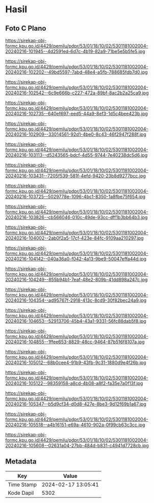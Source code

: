 # Hasil

## Foto C Plano

https://sirekap-obj-formc.kpu.go.id/4429/pemilu/pdpr/53/01/18/10/02/5301181002004-20240216-101945--4d2591ed-6d7c-4b19-82a9-71be5e5b5fe5.jpg

https://sirekap-obj-formc.kpu.go.id/4429/pemilu/pdpr/53/01/18/10/02/5301181002004-20240216-102202--49bd5597-7abd-48e4-a5fb-788685fdb7d0.jpg

https://sirekap-obj-formc.kpu.go.id/4429/pemilu/pdpr/53/01/18/10/02/5301181002004-20240216-102542--6c9e666b-c227-472a-89bf-8ac2b2a25ca9.jpg

https://sirekap-obj-formc.kpu.go.id/4429/pemilu/pdpr/53/01/18/10/02/5301181002004-20240216-102735--640ef697-eed5-44a9-8ef3-1d5c4bee423b.jpg

https://sirekap-obj-formc.kpu.go.id/4429/pemilu/pdpr/53/01/18/10/02/5301181002004-20240216-102909--33014561-92d1-4be0-8c43-46f2947f288f.jpg

https://sirekap-obj-formc.kpu.go.id/4429/pemilu/pdpr/53/01/18/10/02/5301181002004-20240216-103113--d5243565-bdcf-4d55-9744-7e40238dc5d6.jpg

https://sirekap-obj-formc.kpu.go.id/4429/pemilu/pdpr/53/01/18/10/02/5301181002004-20240216-103431--7205f539-581f-4efd-9420-23b8d9277bcc.jpg

https://sirekap-obj-formc.kpu.go.id/4429/pemilu/pdpr/53/01/18/10/02/5301181002004-20240216-103725--5029778e-1096-4bc1-8350-1a8fbe75f654.jpg

https://sirekap-obj-formc.kpu.go.id/4429/pemilu/pdpr/53/01/18/10/02/5301181002004-20240216-103826--cb566046-010c-49de-93cc-dff1b3bb64b3.jpg

https://sirekap-obj-formc.kpu.go.id/4429/pemilu/pdpr/53/01/18/10/02/5301181002004-20240216-104002--2ab0f2a5-17cf-423e-84fc-9109aa210297.jpg

https://sirekap-obj-formc.kpu.go.id/4429/pemilu/pdpr/53/01/18/10/02/5301181002004-20240216-104142--040a36a0-f042-4a13-9be9-50047effa44d.jpg

https://sirekap-obj-formc.kpu.go.id/4429/pemilu/pdpr/53/01/18/10/02/5301181002004-20240216-104249--855b94b1-7eaf-48e2-809b-41dd898a247c.jpg

https://sirekap-obj-formc.kpu.go.id/4429/pemilu/pdpr/53/01/18/10/02/5301181002004-20240216-104354--ad95767f-2918-413c-8cd9-30f82bec24a9.jpg

https://sirekap-obj-formc.kpu.go.id/4429/pemilu/pdpr/53/01/18/10/02/5301181002004-20240216-104653--52913706-45b4-43a1-9331-56fc88dab5f8.jpg

https://sirekap-obj-formc.kpu.go.id/4429/pemilu/pdpr/53/01/18/10/02/5301181002004-20240216-104855--1ffee653-8829-48cc-9464-87b516f8107a.jpg

https://sirekap-obj-formc.kpu.go.id/4429/pemilu/pdpr/53/01/18/10/02/5301181002004-20240216-105012--68b0cee4-91b9-43fb-9c31-1880d9e4f26b.jpg

https://sirekap-obj-formc.kpu.go.id/4429/pemilu/pdpr/53/01/18/10/02/5301181002004-20240216-105122--98359158-a8cd-4b08-a8f2-fa35e7a0f13f.jpg

https://sirekap-obj-formc.kpu.go.id/4429/pemilu/pdpr/53/01/18/10/02/5301181002004-20240216-105347--b5d9cf34-d0d8-427e-8be3-9d12f69b1a67.jpg

https://sirekap-obj-formc.kpu.go.id/4429/pemilu/pdpr/53/01/18/10/02/5301181002004-20240216-105518--a4b16151-e69a-4610-902a-0f99cb63c3cc.jpg

https://sirekap-obj-formc.kpu.go.id/4429/pemilu/pdpr/53/01/18/10/02/5301181002004-20240216-105608--02631a04-27bb-484d-b831-c4941d7728cb.jpg


## Metadata

| Key        | Value               |
| ---------- | ------------------- |
| Time Stamp | 2024-02-17 13:05:41 |
| Kode Dapil | 5302                |



